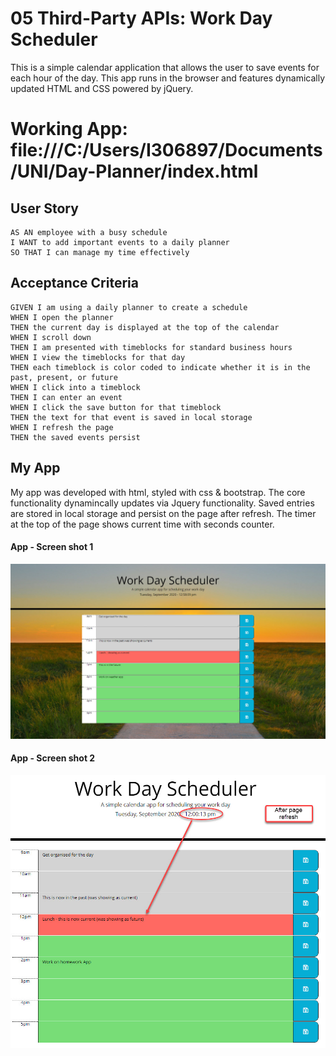 # 05 Third-Party APIs: Work Day Scheduler

This is a simple calendar application that allows the user to save events for each hour of the day. 
This app runs in the browser and features dynamically updated HTML and CSS powered by jQuery.

# Working App: file:///C:/Users/I306897/Documents/UNI/Day-Planner/index.html

## User Story

```
AS AN employee with a busy schedule
I WANT to add important events to a daily planner
SO THAT I can manage my time effectively
```

## Acceptance Criteria

```
GIVEN I am using a daily planner to create a schedule
WHEN I open the planner
THEN the current day is displayed at the top of the calendar
WHEN I scroll down
THEN I am presented with timeblocks for standard business hours
WHEN I view the timeblocks for that day
THEN each timeblock is color coded to indicate whether it is in the past, present, or future
WHEN I click into a timeblock
THEN I can enter an event
WHEN I click the save button for that timeblock
THEN the text for that event is saved in local storage
WHEN I refresh the page
THEN the saved events persist
```

## My App
My app was developed with html, styled with css & bootstrap.  The core functionality dynamincally updates via Jquery functionality.  Saved entries are stored in local storage and persist on the page after refresh.  The timer at the top of the page shows current time with seconds counter.  

#### App - Screen shot 1
![App Time 1](assets/Day_Planner-1.jpg)


#### App - Screen shot 2
![App Time 2](assets/Day_Planner-2.jpg)

